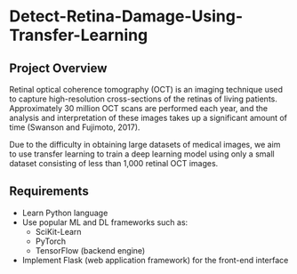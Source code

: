 # Detect-Retina-Damage-Using-Transfer-Learning

## Project Overview

Retinal optical coherence tomography (OCT) is an imaging technique used to capture high-resolution cross-sections of the retinas of living patients. Approximately 30 million OCT scans are performed each year, and the analysis and interpretation of these images takes up a significant amount of time (Swanson and Fujimoto, 2017).

Due to the difficulty in obtaining large datasets of medical images, we aim to use transfer learning to train a deep learning model using only a small dataset consisting of less than 1,000 retinal OCT images.

## Requirements

- Learn Python language
- Use popular ML and DL frameworks such as:
  - SciKit-Learn
  - PyTorch
  - TensorFlow (backend engine)
- Implement Flask (web application framework) for the front-end interface

